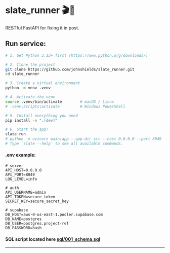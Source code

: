 # slate_runner 🎬🐍
RESTful FastAPI for fixing it in post.

## Run service:
```bash
# 1. Get Python 3.13+ first (https://www.python.org/downloads/)

# 2. Clone the project
git clone https://github.com/johnshields/slate_runner.git
cd slate_runner

# 3. Create a virtual environment
python -m venv .venv

# 4. Activate the venv
source .venv/bin/activate        # macOS / Linux
# .venv\Scripts\activate         # Windows PowerShell

# 5. Install everything you need
pip install -e ".[dev]"

# 6. Start the app!
slate run
# python -m uvicorn main:app --app-dir src --host 0.0.0.0 --port 8049
# Type `slate --help` to see all available commands.
```

#### .env example:
```dotenv
# server
API_HOST=0.0.0.0
API_PORT=8049
LOG_LEVEL=info

# auth
API_USERNAME=admin
API_TOKEN=secure_token
SECRET_KEY=secure_secret_key

# supabase 
DB_HOST=aws-0-us-east-1.pooler.supabase.com  
DB_NAME=postgres
DB_USER=postgres.project-ref
DB_PASSWORD=hash
```

#### SQL script located here [sql/001_schema.sql](works/sql/001_schema.sql)

---
